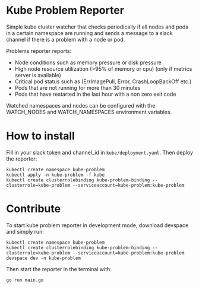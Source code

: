 # Kube Problem Reporter

Simple kube cluster watcher that checks periodically if all nodes and pods in a certain namespace are running and sends a message to a slack channel if there is a problem with a node or pod.

Problems reporter reports:
- Node conditions such as memory pressure or disk pressure
- High node resource utilization (>95% of memory or cpu) (only if metrics server is available)
- Critical pod status such as (ErrImagePull, Error, CrashLoopBackOff etc.)
- Pods that are not running for more than 30 minutes
- Pods that have restarted in the last hour with a non zero exit code

Watched namespaces and nodes can be configured with the WATCH_NODES and WATCH_NAMESPACES environment variables.

# How to install

Fill in your slack token and channel_id in `kube/deployment.yaml`. Then deploy the reporter:

```
kubectl create namespace kube-problem
kubectl apply -n kube-problem -f kube
kubectl create clusterrolebinding kube-problem-binding --clusterrole=kube-problem --serviceaccount=kube-problem:kube-problem
```

# Contribute

To start kube problem reporter in development mode, download devspace and simply run:

```
kubectl create namespace kube-problem
kubectl create clusterrolebinding kube-problem-binding --clusterrole=kube-problem --serviceaccount=kube-problem:kube-problem
devspace dev -n kube-problem
```

Then start the reporter in the terminal with:

```
go run main.go
```
